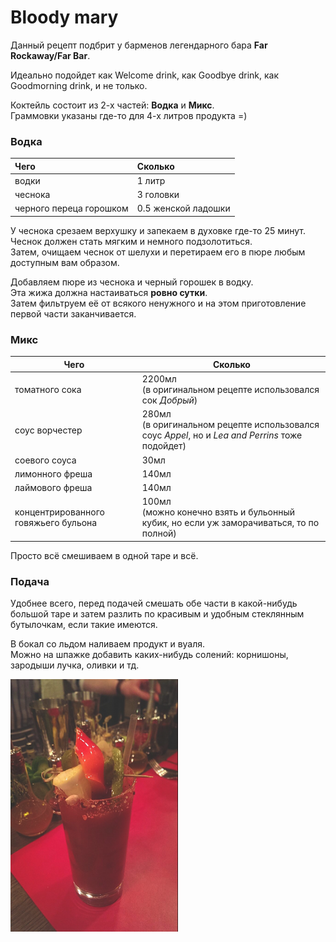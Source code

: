 # Bloody mary

Данный рецепт подбрит у барменов легендарного бара **Far Rockaway/Far Bar**. 

Идеально подойдет как Welcome drink, как Goodbye drink, как Goodmorning drink, и не только.  

Коктейль состоит из 2-х частей: **Водка** и **Микс**.  
Граммовки указаны где-то для 4-х литров продукта =) 

### Водка

| Чего                    | Сколько             |
| :---------------------- | :------------------ |
| водки                   | 1 литр              |
| чеснока                 | 3 головки           |
| черного переца горошком | 0.5 женской ладошки |

У чеснока срезаем верхушку и запекаем в духовке где-то 25 минут.  
Чеснок должен стать мягким и немного подзолотиться.  
Затем, очищаем чеснок от шелухи и перетираем его в пюре любым доступным вам образом.  

Добавляем пюре из чеснока и черный горошек в водку.   
Эта жижа должна настаиваться **ровно сутки**.  
Затем фильтруем её от всякого ненужного и на этом приготовление первой части заканчивается.  

### Микс

| Чего                                 | Сколько                                                      |
| ------------------------------------ | ------------------------------------------------------------ |
| томатного сока                       | 2200мл <br />(в оригинальном рецепте использовался сок *Добрый*) |
| соус ворчестер                       | 280мл<br />(в оригинальном рецепте использовался соус *Appel*, но и *Lea and Perrins* тоже подойдет) |
| соевого соуса                        | 30мл                                                         |
| лимонного фреша                      | 140мл                                                        |
| лаймового фреша                      | 140мл                                                        |
| концентрированного говяжьего бульона | 100мл<br />(можно конечно взять и бульонный кубик, но если уж заморачиваться, то по полной) |

Просто всё смешиваем в одной таре и всё.

### Подача

Удобнее всего, перед подачей смешать обе части в какой-нибудь большой таре и затем разлить по красивым и удобным стеклянным бутылочкам, если такие имеются.

В бокал со льдом наливаем продукт и вуаля.  
Можно на шпажке добавить каких-нибудь солений: корнишоны, зародыши лучка, оливки и тд.

<img src="pics/bloody mary.png" alt="blody mary" style="zoom:67%;" />
